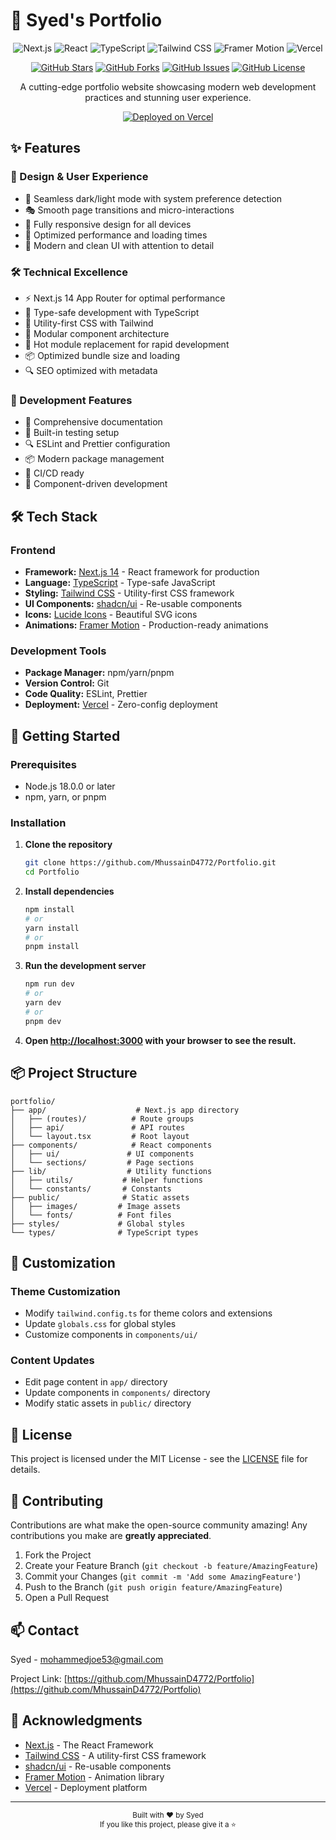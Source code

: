 # 🚀 Syed's Portfolio

<div align="center">

![Next.js](https://img.shields.io/badge/Next.js-14.2.14-black?style=for-the-badge&logo=next.js)
![React](https://img.shields.io/badge/React-18-blue?style=for-the-badge&logo=react)
![TypeScript](https://img.shields.io/badge/TypeScript-5-blue?style=for-the-badge&logo=typescript)
![Tailwind CSS](https://img.shields.io/badge/Tailwind_CSS-3.4.1-38B2AC?style=for-the-badge&logo=tailwind-css)
![Framer Motion](https://img.shields.io/badge/Framer_Motion-11.11.1-black?style=for-the-badge&logo=framer)
![Vercel](https://img.shields.io/badge/Vercel-000000?style=for-the-badge&logo=vercel&logoColor=white)

[![GitHub Stars](https://img.shields.io/github/stars/MhussainD4772/Portfolio?style=social)](https://github.com/MhussainD4772/Portfolio/stargazers)
[![GitHub Forks](https://img.shields.io/github/forks/MhussainD4772/Portfolio?style=social)](https://github.com/MhussainD4772/Portfolio/network/members)
[![GitHub Issues](https://img.shields.io/github/issues/MhussainD4772/Portfolio?style=social)](https://github.com/MhussainD4772/Portfolio/issues)
[![GitHub License](https://img.shields.io/github/license/MhussainD4772/Portfolio?style=social)](https://github.com/MhussainD4772/Portfolio/blob/main/LICENSE)

A cutting-edge portfolio website showcasing modern web development practices and stunning user experience.

[![Deployed on Vercel](https://img.shields.io/badge/Deployed%20on-Vercel-black?style=for-the-badge&logo=vercel)](https://vercel.com)

</div>


## ✨ Features

### 🎨 Design & User Experience
- 🌙 Seamless dark/light mode with system preference detection
- 🎭 Smooth page transitions and micro-interactions
- 📱 Fully responsive design for all devices
- 🎯 Optimized performance and loading times
- 🎨 Modern and clean UI with attention to detail

### 🛠️ Technical Excellence
- ⚡ Next.js 14 App Router for optimal performance
- 🎯 Type-safe development with TypeScript
- 🎨 Utility-first CSS with Tailwind
- 🧩 Modular component architecture
- 🔄 Hot module replacement for rapid development
- 📦 Optimized bundle size and loading
- 🔍 SEO optimized with metadata

### 🚀 Development Features
- 📝 Comprehensive documentation
- 🧪 Built-in testing setup
- 🔍 ESLint and Prettier configuration
- 📦 Modern package management
- 🔄 CI/CD ready
- 🎨 Component-driven development

## 🛠️ Tech Stack

### Frontend
- **Framework:** [Next.js 14](https://nextjs.org/) - React framework for production
- **Language:** [TypeScript](https://www.typescriptlang.org/) - Type-safe JavaScript
- **Styling:** [Tailwind CSS](https://tailwindcss.com/) - Utility-first CSS framework
- **UI Components:** [shadcn/ui](https://ui.shadcn.com/) - Re-usable components
- **Icons:** [Lucide Icons](https://lucide.dev/) - Beautiful SVG icons
- **Animations:** [Framer Motion](https://www.framer.com/motion/) - Production-ready animations

### Development Tools
- **Package Manager:** npm/yarn/pnpm
- **Version Control:** Git
- **Code Quality:** ESLint, Prettier
- **Deployment:** [Vercel](https://vercel.com) - Zero-config deployment

## 🚀 Getting Started

### Prerequisites
- Node.js 18.0.0 or later
- npm, yarn, or pnpm

### Installation

1. **Clone the repository**
   ```bash
   git clone https://github.com/MhussainD4772/Portfolio.git
   cd Portfolio
   ```

2. **Install dependencies**
   ```bash
   npm install
   # or
   yarn install
   # or
   pnpm install
   ```

3. **Run the development server**
   ```bash
   npm run dev
   # or
   yarn dev
   # or
   pnpm dev
   ```

4. **Open [http://localhost:3000](http://localhost:3000) with your browser to see the result.**

## 📦 Project Structure

```
portfolio/
├── app/                    # Next.js app directory
│   ├── (routes)/          # Route groups
│   ├── api/               # API routes
│   └── layout.tsx         # Root layout
├── components/            # React components
│   ├── ui/               # UI components
│   └── sections/         # Page sections
├── lib/                  # Utility functions
│   ├── utils/           # Helper functions
│   └── constants/       # Constants
├── public/              # Static assets
│   ├── images/         # Image assets
│   └── fonts/          # Font files
├── styles/             # Global styles
└── types/              # TypeScript types
```

## 🎨 Customization

### Theme Customization
- Modify `tailwind.config.ts` for theme colors and extensions
- Update `globals.css` for global styles
- Customize components in `components/ui/`

### Content Updates
- Edit page content in `app/` directory
- Update components in `components/` directory
- Modify static assets in `public/` directory

## 📝 License

This project is licensed under the MIT License - see the [LICENSE](LICENSE) file for details.

## 🤝 Contributing

Contributions are what make the open-source community amazing! Any contributions you make are **greatly appreciated**.

1. Fork the Project
2. Create your Feature Branch (`git checkout -b feature/AmazingFeature`)
3. Commit your Changes (`git commit -m 'Add some AmazingFeature'`)
4. Push to the Branch (`git push origin feature/AmazingFeature`)
5. Open a Pull Request

## 📫 Contact

Syed - mohammedjoe53@gmail.com

Project Link: [https://github.com/MhussainD4772/Portfolio](https://github.com/MhussainD4772/Portfolio)

## 🙏 Acknowledgments

- [Next.js](https://nextjs.org/) - The React Framework
- [Tailwind CSS](https://tailwindcss.com/) - A utility-first CSS framework
- [shadcn/ui](https://ui.shadcn.com/) - Re-usable components
- [Framer Motion](https://www.framer.com/motion/) - Animation library
- [Vercel](https://vercel.com) - Deployment platform

---

<div align="center">
  <sub>Built with ❤️ by Syed</sub>
  <br>
  <sub>If you like this project, please give it a ⭐️</sub>
</div>
